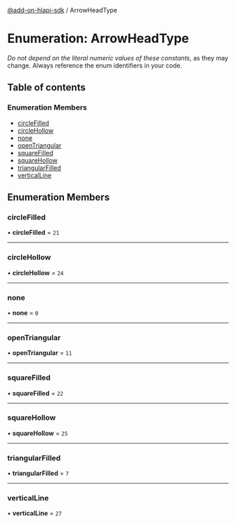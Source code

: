 [@add-on-hlapi-sdk](../overview.md) / ArrowHeadType

# Enumeration: ArrowHeadType

<InlineAlert slots="text" variant="warning"/>

*Do not depend on the literal numeric values of these constants*, as they may change. Always reference the enum identifiers in your code.

## Table of contents

### Enumeration Members

- [circleFilled](arrow-head-type.md#circleFilled)
- [circleHollow](arrow-head-type.md#circleHollow)
- [none](arrow-head-type.md#none)
- [openTriangular](arrow-head-type.md#openTriangular)
- [squareFilled](arrow-head-type.md#squareFilled)
- [squareHollow](arrow-head-type.md#squareHollow)
- [triangularFilled](arrow-head-type.md#triangularFilled)
- [verticalLine](arrow-head-type.md#verticalLine)

## Enumeration Members

### circleFilled

• **circleFilled** = ``21``

<hr />

### circleHollow

• **circleHollow** = ``24``

<hr />

### none

• **none** = ``0``

<hr />

### openTriangular

• **openTriangular** = ``11``

<hr />

### squareFilled

• **squareFilled** = ``22``

<hr />

### squareHollow

• **squareHollow** = ``25``

<hr />

### triangularFilled

• **triangularFilled** = ``7``

<hr />

### verticalLine

• **verticalLine** = ``27``

